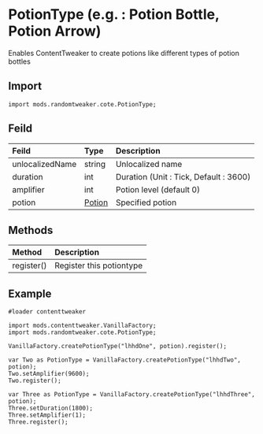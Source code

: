 # PotionType (e.g. : Potion Bottle, Potion Arrow)

Enables ContentTweaker to create potions like different types of potion bottles

## Import

```zenscript
import mods.randomtweaker.cote.PotionType;
```

## Feild

| Feild | Type | Description |
| :---- | :---- | :---- |
| unlocalizedName | string | Unlocalized name |
| duration | int | Duration (Unit : Tick, Default : 3600) |
| amplifier | int | Potion level (default 0) |
| potion | [Potion](Potion.md) | Specified potion |

## Methods

| Method | Description |
| :---- | :---- |
| register() | Register this potiontype |

## Example

```zenscript
#loader contenttweaker

import mods.contenttweaker.VanillaFactory;
import mods.randomtweaker.cote.PotionType;

VanillaFactory.createPotionType("lhhdOne", potion).register();

var Two as PotionType = VanillaFactory.createPotionType("lhhdTwo", potion);
Two.setAmplifier(9600);
Two.register();

var Three as PotionType = VanillaFactory.createPotionType("lhhdThree", potion);
Three.setDuration(1800);
Three.setAmplifier(1);
Three.register();
```
